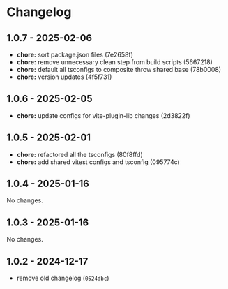 # Changelog

## 1.0.7 - 2025-02-06

- __chore:__ sort package.json files (7e2658f)
- __chore:__ remove unnecessary clean step from build scripts (5667218)
- __chore:__ default all tsconfigs to composite throw shared base (78b0008)
- __chore:__ version updates (4f5f731)

## 1.0.6 - 2025-02-05

- __chore:__ update configs for vite-plugin-lib changes (2d3822f)

## 1.0.5 - 2025-02-01

- __chore:__ refactored all the tsconfigs (80f8ffd)
- __chore:__ add shared vitest configs and tsconfig (095774c)

## 1.0.4 - 2025-01-16

No changes.

## 1.0.3 - 2025-01-16

No changes.

## 1.0.2 - 2024-12-17

- remove old changelog (`0524dbc`)
